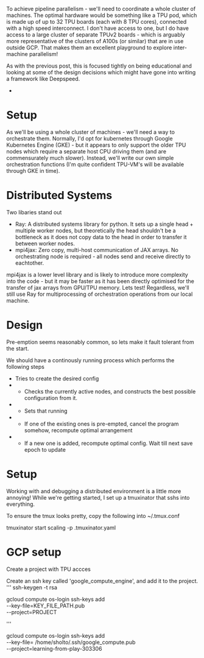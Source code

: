 To achieve pipeline parallelism - we'll need to coordinate a whole cluster of machines. The optimal hardware would be something like a TPU pod, which is made up of up to 32 TPU boards (each with 8 TPU cores), connected with a high speed interconnect.  I don't have access to one, but I do have access to a large cluster of separate TPUv2 boards - which is arguably more representative of the clusters of A100s (or similar) that are in use outside GCP. That makes them an excellent playground to explore inter-machine parallelism!

As with the previous post, this is focused tightly on being educational and looking at some of the design decisions which might have gone into writing a framework like Deepspeed. 

- 

# Setup

As we'll be using a whole cluster of machines - we'll need a way to orchestrate them. Normally, I'd opt for kubernetes through Google Kubernetes Engine (GKE) - but it appears to only support the older TPU nodes which require a separate host CPU driving them (and are commensurately much slower). Instead, we'll write our own simple orchestration functions (I'm quite confident TPU-VM's will be available through GKE in time).

# Distributed Systems

Two libaries stand out

- Ray: A distributed systems library for python. It sets up a single head + multiple worker nodes, but theoretically the head shouldn't be a bottleneck as it does not copy data to the head in order to transfer it between worker nodes.
- mpi4jax: Zero copy, multi-host communication of JAX arrays. No orchestrating node is required - all nodes send and receive directly to eachtother. 

mpi4jax is a lower level library and is likely to introduce more complexity into the code -  but it may be faster as it has been directly optimised for the transfer of jax arrays from GPU/TPU memory.  Lets test! Regardless, we'll still use Ray for multiprocessing of orchestration operations from our local machine. 



# Design

Pre-emption seems reasonably common, so lets make it fault tolerant from the start. 

We should have a continously running process which performs the following steps

 - Tries to create the desired config
 - - Checks the currently active nodes, and constructs the best possible configuration from it. 
 - - Sets that running
 - - If one of the existing ones is pre-empted, cancel the program somehow, recompute optimal arrangement
 - - If a new one is added, recompute optimal config. Wait till next save epoch to update



 # Setup 

  Working with and debugging a distributed environment is a little more annoying! While we're getting started, I set up a tmuxinator that sshs into everything. 

  To ensure the tmux looks pretty, copy the following into ~/.tmux.conf

  

  tmuxinator start scaling -p .tmuxinator.yaml



  # GCP setup

  Create a project with TPU accces

  Create an ssh key called 'google_compute_engine', and add it to the project.  
  '''
ssh-keygen -t rsa


gcloud compute os-login ssh-keys add \
    --key-file=KEY_FILE_PATH.pub \
    --project=PROJECT

  '''

 


gcloud compute os-login ssh-keys add \
    --key-file= /home/sholto/.ssh/google_compute.pub \
    --project=learning-from-play-303306